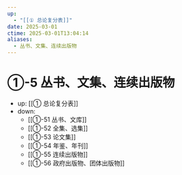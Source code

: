 ```yaml
---
up:
  - "[[① 总论复分表]]"
date: 2025-03-01
ctime: 2025-03-01T13:04:14
aliases:
  - 丛书、文集、连续出版物
---
```


# ①-5 丛书、文集、连续出版物

- up: [[① 总论复分表]]
- down:	
	- [[①-51 丛书、文库]]
	- [[①-52 全集、选集]]
	- [[①-53 论文集]]
	- [[①-54 年鉴、年刊]]
	- [[①-55 连续出版物]]
	- [[①-56 政府出版物、团体出版物]]
	
